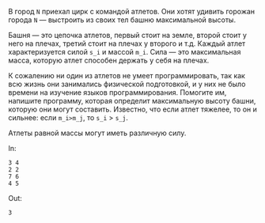 В город `N` приехал цирк с командой атлетов.
Они хотят удивить горожан города `N` — выстроить из своих тел башню максимальной высоты.

Башня — это цепочка атлетов, первый стоит на земле, второй стоит у него на плечах, третий
стоит на плечах у второго и т.д. Каждый атлет характеризуется силой `s_i` и массой `m_i`.
Сила — это максимальная масса, которую атлет способен держать у себя на плечах.

К сожалению ни один из атлетов не умеет программировать, так как всю жизнь они занимались физической подготовкой, и у них не было времени на изучение языков программирования. Помогите им, напишите программу, которая определит максимальную высоту башни, которую они могут составить. Известно, что если атлет тяжелее, то он и сильнее: если `m_i>m_j`, то `s_i` > `s_j`.

Атлеты равной массы могут иметь различную силу.


In:
```
3 4
2 2
7 6
4 5
```
Out:
```
3
```
